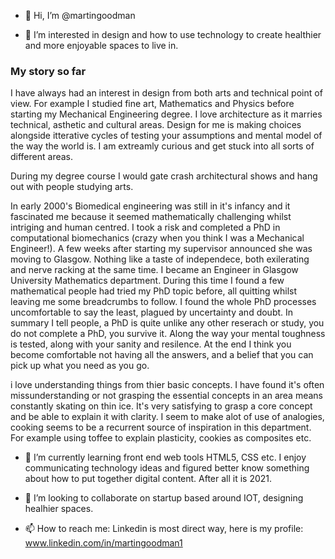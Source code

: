 - 👋 Hi, I’m @martingoodman

- 👀 I’m interested in design and how to use technology to create healthier and more enjoyable spaces to live in. 

### My story so far ###
I have always had an interest in design from both arts and technical point of view. For example I studied fine art, Mathematics and Physics before starting my Mechanical Engineering degree. I love architecture as it marries technical, asthetic and cultural areas. Design for me is making choices alongside itterative cycles of testing your assumptions and mental model of the way the world is. I am extreamly curious and get stuck into all sorts of different areas.

During my degree course I would gate crash architectural shows and hang out with people studying arts.

In early 2000's Biomedical engineering was still in it's infancy and it fascinated me because it seemed mathematically challenging whilst intriging and human centred. I took a risk and completed a PhD in computational biomechanics (crazy when you think I was a Mechanical Engineer!). A few weeks after starting my supervisor announced she was moving to Glasgow. Nothing like a taste of independece, both exilerating and nerve racking at the same time. I became an Engineer in Glasgow University Mathematics department. During this time I found a few mathematical people had tried my PhD topic before, all quitting whilst leaving me some breadcrumbs to follow. I found the whole PhD processes uncomfortable to say the least, plagued by uncertainty and doubt. In summary I tell people, a PhD is quite unlike any other reserach or study, you do not complete a PhD, you survive it. Along the way your mental toughness is tested, along with your sanity and resilence. At the end I think you become comfortable not having all the answers, and a belief that you can pick up what you need as you go.

i love understanding things from thier basic concepts. I have found it's often missunderstanding or not grasping the essential concepts in an area means constantly skating on thin ice. It's very satisfying to grasp a core concept and be able to explain it with clarity. I seem to make alot of use of analogies, cooking seems to be a recurrent source of inspiration in this department. For example using toffee to explain plasticity, cookies as composites etc.



- 🌱 I’m currently learning front end web tools HTML5, CSS etc. I enjoy communicating technology ideas and figured better know something about how to put together digital content. After all it is 2021.

- 💞️ I’m looking to collaborate on startup based around IOT, designing healhier spaces.

- 📫 How to reach me: Linkedin is most direct way, here is my profile: www.linkedin.com/in/martingoodman1

<!---
martingoodman/martingoodman is a ✨ special ✨ repository because its `README.md` (this file) appears on your GitHub profile.
You can click the Preview link to take a look at your changes.
--->
